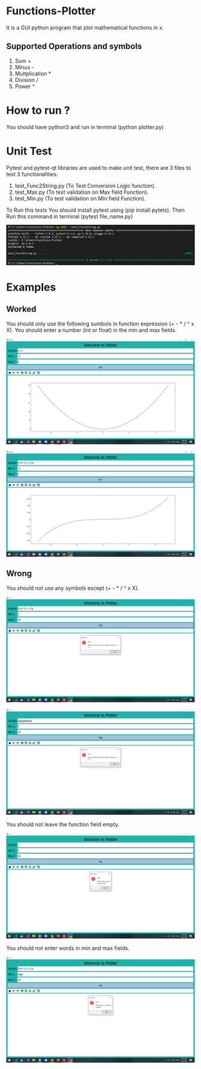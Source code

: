 # Functions-Plotter
It is a GUI python program that plot mathematical functions in x.

## Supported Operations and symbols 
1. Sum +
2. Minus -
3. Multplication *
4. Division /
5. Power ^

# How to run ?
You should have python3 and run in terminal (python plotter.py)

# Unit Test
Pytest and pytest-qt libraries are used to make unit test, there are 3 files to test 3 functionalities:

1. test_Func2String.py (To Test Conversion Logic function).
2. test_Max.py (To test validation on Max field Function).
3. test_Min.py (To test validation on Min field Function).

To Run this tests You should install pytest using (pip install pytets).
Then Run this command in terminal (pytest file_name.py)

![](ScreenShots/Pytest.png)


# Examples

## Worked
You should only use the following sumbols in function expression (+ - * / ^ x X).
You should enter a number (int or float) in the min and max fields.

![](ScreenShots/Work1.png)

![](ScreenShots/Work2.png)

## Wrong
You should not use any symbols except (+ - * / ^ x X).

![](ScreenShots/Error3.png)

![](ScreenShots/Error4.png)

You should not leave the function field empty.

![](ScreenShots/Error2.png)

You should not enter words in min and max fields.

![](ScreenShots/Error5.png)



